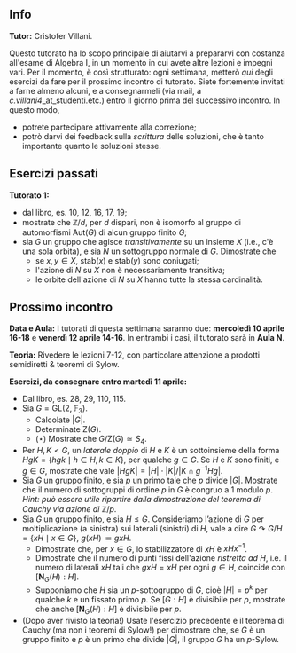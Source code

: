 ## Info

**Tutor:** Cristofer Villani.

Questo tutorato ha lo scopo principale di aiutarvi a prepararvi con costanza all'esame di Algebra I, in un momento in cui avete altre lezioni e 
impegni vari. Per il momento, è così strutturato: ogni settimana, metterò *qui* degli esercizi da fare per il prossimo incontro di tutorato.
Siete fortemente invitati a farne almeno alcuni, e a consegnarmeli (via mail, a *c.villani4*_at_studenti.etc.) entro il giorno prima del successivo
incontro. In questo modo,

- potrete partecipare attivamente alla correzione;
- potrò darvi dei feedback sulla *scrittura* delle soluzioni, che è tanto importante quanto le soluzioni stesse.

## Esercizi passati

**Tutorato 1:** 
- dal libro, es. 10, 12, 16, 17, 19;
- mostrate che $\mathbb{Z}/d$, per $d$ dispari, non è isomorfo al gruppo di automorfismi $\text{Aut}(G)$ di alcun gruppo finito $G$;
- sia $G$ un gruppo che agisce *transitivamente* su un insieme $X$ (i.e., c'è una sola orbita), e sia $N$ un sottogruppo normale di $G$. Dimostrate che
  - se $x,y\in X$, $\text{stab}(x)$ e $\text{stab}(y)$ sono coniugati;
  - l'azione di $N$ su $X$ non è necessariamente transitiva;
  - le orbite dell'azione di $N$ su $X$ hanno tutte la stessa cardinalità. 

## Prossimo incontro

**Data e Aula:** I tutorati di questa settimana saranno due: **mercoledì 10 aprile 16-18** e **venerdì 12 aprile 14-16**. In entrambi i casi, il tutorato sarà in **Aula N**.

**Teoria:** Rivedere le lezioni 7-12, con particolare attenzione a prodotti semidiretti & teoremi di Sylow. 

**Esercizi, da consegnare entro martedì 11 aprile:** 
- Dal libro, es. 28, 29, 110, 115. 
- Sia $G=\text{GL}(2,\mathbb{F}_3)$.
  - Calcolate $|G|$.
  - Determinate $\text{Z}(G)$.
  - ($\star$) Mostrate che $G/\text{Z}(G)\simeq S_4$.
- Per $H,K < G$, un _laterale doppio_ di $H$ e $K$ è un sottoinsieme della forma $HgK=\lbrace hgk\mid h\in H, k\in K\rbrace$, per qualche $g\in G$. Se $H$ e $K$ sono finiti, e $g\in G$, mostrate che vale $|HgK|=|H|\cdot|K|/|K\cap g^{-1}Hg|$.
- Sia $G$ un gruppo finito, e sia $p$ un primo tale che $p$ divide $|G|$. Mostrate che il numero di sottogruppi di ordine $p$ in $G$ è congruo a $1$ modulo $p$. _Hint: può essere utile ripartire dalla dimostrazione del teorema di Cauchy via azione di_ $\mathbb{Z}/p$.
- Sia $G$ un gruppo finito, e sia $H\leq G$. Consideriamo l’azione di $G$ per moltiplicazione (a sinistra) sui laterali (sinistri) di $H$, vale a dire $G\curvearrowright G/H=\lbrace xH\mid x\in G\rbrace$, $g(xH) \coloneqq gxH$.
  - Dimostrate che, per $x\in G$, lo stabilizzatore di $xH$ è $xHx^{-1}$.
  - Dimostrate che il numero di punti fissi dell'azione _ristretta ad_ $H$, i.e. il numero di laterali $xH$ tali che $gxH=xH$ per ogni $g\in H$, coincide con $[\mathbf{N}_G(H):H]$.
  - Supponiamo che $H$ sia un $p$-sottogruppo di $G$, cioè $|H|=p^k$ per qualche $k$ e un fissato primo $p$. Se $[G:H]$ è divisibile per $p$, mostrate che anche $[\mathbf{N}_G(H):H]$ è divisibile per $p$.
- (Dopo aver rivisto la teoria!) Usate l'esercizio precedente e il teorema di Cauchy (ma non i teoremi di Sylow!) per dimostrare che, se $G$ è un gruppo finito e $p$ è un primo che divide $|G|$, il gruppo $G$ ha un $p$-Sylow.  


